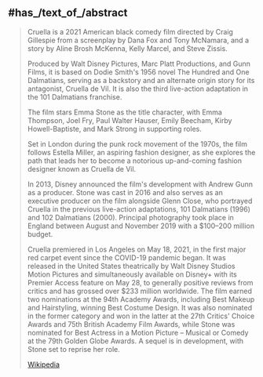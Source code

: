 
## #has_/text_of_/abstract 

> Cruella is a 2021 American black comedy film directed by Craig Gillespie from a screenplay by Dana Fox and Tony McNamara, 
> and a story by Aline Brosh McKenna, Kelly Marcel, and Steve Zissis. 
> 
> Produced by Walt Disney Pictures, Marc Platt Productions, and Gunn Films, it is based on Dodie Smith's 1956 novel The Hundred and One Dalmatians, 
> serving as a backstory and an alternate origin story for its antagonist, Cruella de Vil. It is also the third live-action adaptation in the 101 Dalmatians franchise. 
> 
> The film stars Emma Stone as the title character, with Emma Thompson, Joel Fry, Paul Walter Hauser, Emily Beecham, Kirby Howell-Baptiste, 
> and Mark Strong in supporting roles. 
> 
> Set in London during the punk rock movement of the 1970s, the film follows Estella Miller, an aspiring fashion designer, 
> as she explores the path that leads her to become a notorious up-and-coming fashion designer known as Cruella de Vil.
>
> In 2013, Disney announced the film's development with Andrew Gunn as a producer. 
> Stone was cast in 2016 and also serves as an executive producer on the film alongside Glenn Close, 
> who portrayed Cruella in the previous live-action adaptations, 101 Dalmatians (1996) and 102 Dalmatians (2000). 
> Principal photography took place in England between August and November 2019 with a $100–200 million budget.
>
> Cruella premiered in Los Angeles on May 18, 2021, in the first major red carpet event since the COVID-19 pandemic began. 
> It was released in the United States theatrically by Walt Disney Studios Motion Pictures and simultaneously available on Disney+ with its Premier Access feature on May 28, to generally positive reviews from critics and has grossed over $233 million worldwide. The film earned two nominations at the 94th Academy Awards, including Best Makeup and Hairstyling, winning Best Costume Design. It was also nominated in the former category and won in the latter at the 27th Critics' Choice Awards and 75th British Academy Film Awards, while Stone was nominated for Best Actress in a Motion Picture – Musical or Comedy at the 79th Golden Globe Awards. A sequel is in development, with Stone set to reprise her role.
>
> [Wikipedia](https://en.wikipedia.org/wiki/Cruella%20(film)) 


